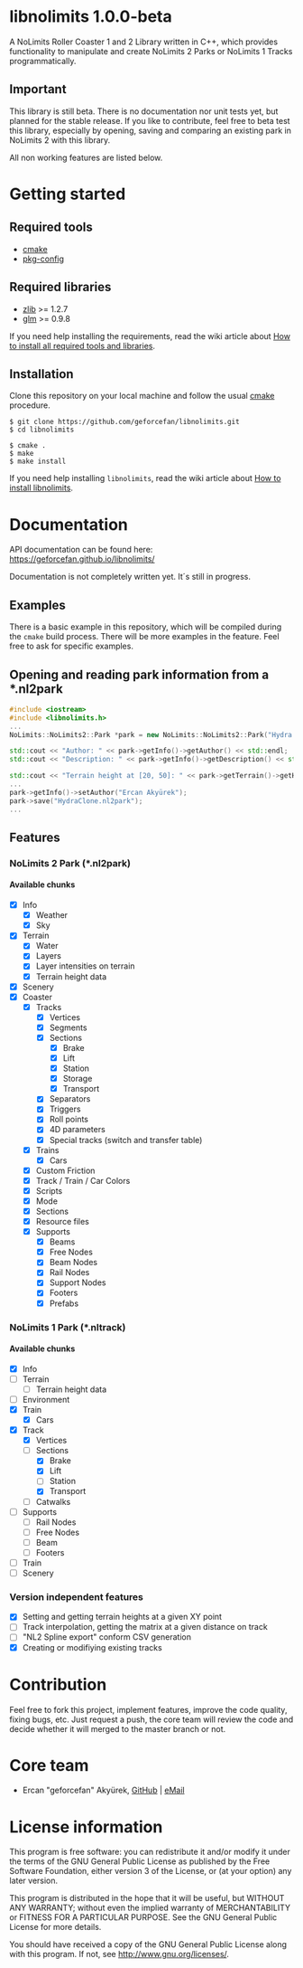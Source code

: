 # libnolimits 1.0.0-beta
A NoLimits Roller Coaster 1 and 2 Library written in C++, which provides functionality to manipulate and create NoLimits 2 Parks or NoLimits 1 Tracks programmatically.

## Important

This library is still beta. There is no documentation nor unit tests yet, but planned for the stable release. If you like to contribute, feel free to beta test this library, especially by opening, saving and comparing an existing park in NoLimits 2 with this library.

All non working features are listed below.

# Getting started
## Required tools
* [cmake](https://cmake.org/)
* [pkg-config](https://www.freedesktop.org/wiki/Software/pkg-config/)

## Required libraries
* [zlib](http://zlib.net/) >= 1.2.7
* [glm](http://glm.g-truc.net/0.9.8/index.html) >= 0.9.8

If you need help installing the requirements, read the wiki article about [How to install all required tools and libraries](https://github.com/geforcefan/libnolimits/wiki/How-to-install-all-required-tools-and-libraries).

## Installation
Clone this repository on your local machine and follow the usual [cmake](https://cmake.org/) procedure.

```
$ git clone https://github.com/geforcefan/libnolimits.git
$ cd libnolimits

$ cmake .
$ make
$ make install
```

If you need help installing ``libnolimits``, read the wiki article about [How to install libnolimits](https://github.com/geforcefan/libnolimits/wiki/How-to-install-libnolimits).

# Documentation

API documentation can be found here: https://geforcefan.github.io/libnolimits/

Documentation is not completely written yet. It´s still in progress.

## Examples

There is a basic example in this repository, which will be compiled during the ``cmake`` build process. There will be more examples in the feature. Feel free to ask for specific examples.

## Opening and reading park information from a *.nl2park

```c++
#include <iostream>
#include <libnolimits.h>
...
NoLimits::NoLimits2::Park *park = new NoLimits::NoLimits2::Park("Hydra.nl2park");

std::cout << "Author: " << park->getInfo()->getAuthor() << std::endl;
std::cout << "Description: " << park->getInfo()->getDescription() << std::endl;

std::cout << "Terrain height at [20, 50]: " << park->getTerrain()->getHeightAtVertex(20, 50) << std::endl;
...
park->getInfo()->setAuthor("Ercan Akyürek"); 
park->save("HydraClone.nl2park");
...
```

## Features
### NoLimits 2 Park (*.nl2park)
#### Available chunks

- [x] Info
  - [x] Weather
  - [x] Sky
- [x] Terrain
  - [x] Water
  - [x] Layers
  - [x] Layer intensities on terrain
  - [x] Terrain height data
- [x] Scenery
- [x] Coaster
  - [x] Tracks
    - [x] Vertices
    - [x] Segments
    - [x] Sections
      - [x] Brake
      - [x] Lift
      - [x] Station
      - [x] Storage
      - [x] Transport
    - [x] Separators
    - [x] Triggers
    - [x] Roll points
    - [x] 4D parameters
    - [x] Special tracks (switch and transfer table)
  - [x] Trains
    - [x] Cars
  - [x] Custom Friction
  - [x] Track / Train / Car Colors
  - [x] Scripts
  - [x] Mode
  - [x] Sections
  - [x] Resource files
  - [x] Supports
    - [x] Beams
    - [x] Free Nodes
    - [x] Beam Nodes
    - [x] Rail Nodes
    - [x] Support Nodes
    - [x] Footers
    - [x] Prefabs
     
### NoLimits 1 Park (*.nltrack)
#### Available chunks

- [x] Info
- [ ] Terrain
  - [ ] Terrain height data
- [ ] Environment
- [x] Train
  - [x] Cars
- [x] Track
  - [x] Vertices
  - [ ] Sections
      - [x] Brake
      - [x] Lift
      - [ ] Station
      - [x] Transport
  - [ ] Catwalks
- [ ] Supports
  - [ ] Rail Nodes
  - [ ] Free Nodes
  - [ ] Beam
  - [ ] Footers
- [ ] Train
- [ ] Scenery

### Version independent features
 
- [x] Setting and getting terrain heights at a given XY point
- [ ] Track interpolation, getting the matrix at a given distance on track
- [ ] "NL2 Spline export" conform CSV generation
- [x] Creating or modifiying existing tracks

# Contribution

Feel free to fork this project, implement features, improve the code quality, fixing bugs, etc. Just request a push, the core team will review the code and decide whether it will merged to the master branch or not.

# Core team

- Ercan "geforcefan" Akyürek, [GitHub](https://github.com/geforcefan/) | [eMail](mailto:ercan.akyuerek@gmail.com)

# License information 

This program is free software: you can redistribute it and/or modify
it under the terms of the GNU General Public License as published by
the Free Software Foundation, either version 3 of the License, or
(at your option) any later version.

This program is distributed in the hope that it will be useful,
but WITHOUT ANY WARRANTY; without even the implied warranty of
MERCHANTABILITY or FITNESS FOR A PARTICULAR PURPOSE.  See the
GNU General Public License for more details.

You should have received a copy of the GNU General Public License
along with this program. If not, see <http://www.gnu.org/licenses/>.
